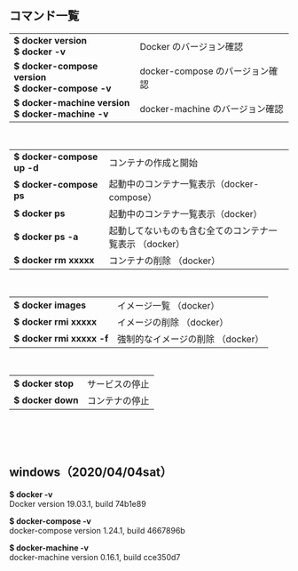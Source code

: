 
## コマンド一覧

<table>
 <tr>
  <td>
   <b>
    $ docker version<br>
    $ docker -v
   </b>
  </td>
  <td>Docker のバージョン確認</td>
 </tr>
 <tr>
  <td>
   <b>
    $ docker-compose version<br>
    $ docker-compose -v
   </b>
  </td>
  <td>docker-compose のバージョン確認</td>
 </tr>
 <tr>
  <td>
   <b>
    $ docker-machine version<br>
    $ docker-machine -v
   </b>
  </td>
  <td>docker-machine のバージョン確認</td>
</tr>
</table>  
<br>




<table>
<tr>
  <td><b>$ docker-compose up -d</b></td>
  <td>コンテナの作成と開始</td>
 </tr>
 <tr>
  <td><b>$ docker-compose ps</b></td>
  <td>起動中のコンテナ一覧表示（docker-compose）</td>
 </tr>
 <tr>
  <td><b>$ docker ps</b></td>
  <td>起動中のコンテナ一覧表示（docker）</td>
 </tr>
 <tr>
  <td><b>$ docker ps -a</b></td>
  <td>起動してないものも含む全てのコンテナ一覧表示 （docker）</td>
 </tr>
 <tr>
  <td><b>$ docker rm xxxxx</b></td>
  <td>コンテナの削除 （docker）</td>
 </tr>
</table>  
<br>



<table>
<tr>
  <td><b>$ docker images</b></td>
  <td>イメージ一覧 （docker）</td>
 </tr>
 <tr>
  <td><b>$ docker rmi xxxxx</b></td>
  <td>イメージの削除 （docker）</td>
 </tr>
 <tr>
  <td><b>$ docker rmi xxxxx -f</b></td>
  <td>強制的なイメージの削除 （docker）</td>
 </tr>
</table>  
<br>


<table>
<tr>
  <td><b>$ docker stop</b></td>
  <td>サービスの停止</td>
 </tr>
 <tr>
  <td><b>$ docker down</b></td>
  <td>コンテナの停止</td>
 </tr>
</table>  
<br><br><br>


## windows（2020/04/04sat）

<b>$ docker -v</b><br>
Docker version 19.03.1, build 74b1e89

<b>$ docker-compose -v</b><br>
docker-compose version 1.24.1, build 4667896b

<b>$ docker-machine -v</b><br>
docker-machine version 0.16.1, build cce350d7
<br><br><br>







